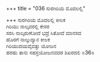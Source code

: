 +++
title = "036 ಸುರಗಿರಿಯ ಮೊದಲಲ್ಲಿ"

+++
ಸುರಗಿರಿಯ ಮೊದಲಲ್ಲಿ ಕೀಲಕ  
ಗಿರಿಯು ನಾಲ್ಕವರಲ್ಲಿ ಕೇಸರ  
ಸರಸಿ ನಾಲ್ಕರುಣೋದೆ ಭದ್ರೆ ಸಿತೋದೆ ಮಾನಸದ   
ಹೊರಗೆ ನಾಲ್ಕುದ್ಯಾನ ಕೀಲಕ  
ಗಿರಿಯುದಯವೈವತ್ತು ಯೋಜನ  
ಹರಹು ತಾನು ಸಹಸ್ರಯೋಜನವದರ ಶಿಖರದಲಿ     ॥36॥